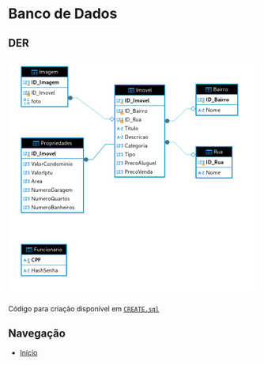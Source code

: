 # Banco de Dados

## DER

![Diagrama entidade-relacionamento do banco de dados](<DER.png>)

Código para criação disponível em [`CREATE.sql`](<CREATE.sql>)

## Navegação

- [Início](<../README.md>)
